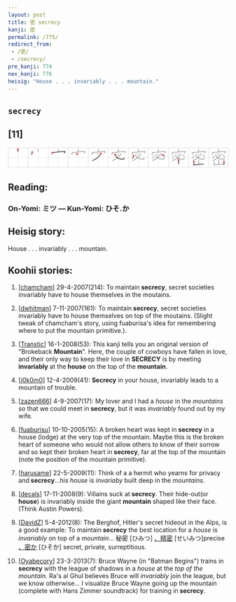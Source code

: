 ```yaml
---
layout: post
title: 密 secrecy
kanji: 密
permalink: /775/
redirect_from:
 - /密/
 - /secrecy/
pre_kanji: 774
nex_kanji: 776
heisig: "House . . . invariably . . . mountain."
---
```


## `secrecy`

## [11]

<div class="stroke"><img src="../images/E5AF86.png" /></div>

## Reading:

### On-Yomi: ミツ &mdash; Kun-Yomi: ひそ.か

## Heisig story:

House . . . invariably . . . mountain.

## Koohii stories:

1) [<a href="http://kanji.koohii.com/profile/chamcham">chamcham</a>] 29-4-2007(214): To maintain<strong> secrecy</strong>, secret societies invariably have to house themselves in the moutains.

2) [<a href="http://kanji.koohii.com/profile/dwhitman">dwhitman</a>] 7-11-2007(161): To maintain<strong> secrecy</strong>, secret societies invariably have to house themselves on top of the moutains. (Slight tweak of chamcham&#039;s story, using fuaburisa&#039;s idea for remembering where to put the mountain primitive.).

3) [<a href="http://kanji.koohii.com/profile/Transtic">Transtic</a>] 16-1-2008(53): This kanji tells you an original version of &quot;Brokeback <strong>Mountain</strong>&quot;. Here, the couple of cowboys have fallen in love, and their only way to keep their love in <strong>SECRECY</strong> is by meeting <strong>invariably</strong> at the<strong> house</strong> on the top of the <strong>mountain</strong>.

4) [<a href="http://kanji.koohii.com/profile/j0k0m0">j0k0m0</a>] 12-4-2009(41): <strong>Secrecy</strong> in your house, invariably leads to a mountain of trouble.

5) [<a href="http://kanji.koohii.com/profile/zazen666">zazen666</a>] 4-9-2007(17): My lover and I had a <em>house</em> in the <em>mountains</em> so that we could meet in<strong> secrecy</strong>, but it was <em>invariably</em> found out by my wife.

6) [<a href="http://kanji.koohii.com/profile/fuaburisu">fuaburisu</a>] 10-10-2005(15): A broken heart was kept in<strong> secrecy</strong> in a house (lodge) at the very top of the mountain. Maybe this is the broken heart of someone who would not allow others to know of their sorrow and so kept their broken heart in<strong> secrecy</strong>, far at the top of the mountain (note the position of the mountain primitive).

7) [<a href="http://kanji.koohii.com/profile/harusame">harusame</a>] 22-5-2009(11): Think of a a hermit who yearns for privacy and<strong> secrecy</strong>...his <em>house</em> is <em>invariaby</em> built deep in the <em>mountains</em>.

8) [<a href="http://kanji.koohii.com/profile/decals">decals</a>] 17-11-2008(9): Villains suck at<strong> secrecy</strong>. Their hide-out(or <strong>house</strong>) is invariably inside the giant <strong>mountain</strong> shaped like their face. (Think Austin Powers).

9) [<a href="http://kanji.koohii.com/profile/DavidZ">DavidZ</a>] 5-4-2012(8): The Berghof, Hitler&#039;s secret hideout in the Alps, is a good example: To maintain<strong> secrecy</strong> the best location for a <em>house</em> is <em>invariably</em> on top of a <em>mountain</em>... 秘密 [ひみつ] <a href="midori://search?text=、精密">、精密</a> [せいみつ]precise <a href="midori://search?text=、密か">、密か</a> [ひそか] secret, private, surreptitious.

10) [<a href="http://kanji.koohii.com/profile/Oyabecory">Oyabecory</a>] 23-3-2013(7): Bruce Wayne (in &quot;Batman Begins&quot;) trains in<strong> secrecy</strong> with the league of shadows in a <em>house</em> at the <em>top of the mountain</em>. Ra&#039;s al Ghul believes Bruce will <em>invariably</em> join the league, but we know otherwise... I visualize Bruce Wayne going up the mountain (complete with Hans Zimmer soundtrack) for training in<strong> secrecy</strong>.
